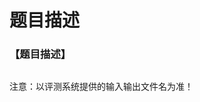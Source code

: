 # 题目描述


<h3>
【题目描述】
</h3>
<p>
<img src="/upload/image/20130101/20130101174425_36843.png" alt=""/> 
</p>
<p>
注意：以评测系统提供的输入输出文件名为准！
</p>
